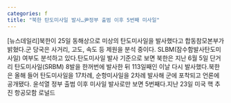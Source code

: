 ```yaml
---
categories: f
title: "북한 탄도미사일 발사…尹정부 출범 이후 5번째 미사일"
---
```

[뉴스데일리]북한이 25일 동해상으로 미상의 탄도미사일을 발사했다고 합동참모본부가 밝혔다.군 당국은 사거리, 고도, 속도 등 제원을 분석 중이다. SLBM(잠수함발사탄도미사일) 여부도 분석하고 있다.탄도미사일 발사 기준으로 보면 북한은 지난 6월 5일 단거리 탄도미사일(SRBM) 8발을 한꺼번에 발사한 뒤 113일째인 이날 다시 발사했다.북한은 올해 들어 탄도미사일을 17차례, 순항미사일을 2차례 발사해 군에 포착되고 언론에 공개됐다. 윤석열 정부 출범 이후 미사일 발사로만 보면 5번째다.지난 23일 미국 핵 추진 항공모함 로널드